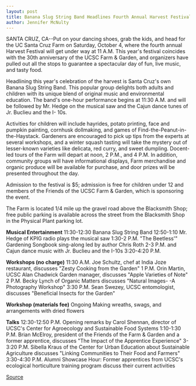 ```yaml
---
layout: post
title: Banana Slug String Band Headlines Fourth Annual Harvest Festival At UC Santa Cruz On Saturday, October 4
author: Jennifer McNulty
---
```


SANTA CRUZ, CA--Put on your dancing shoes, grab the kids, and head for the  UC Santa Cruz Farm on Saturday, October 4, where the fourth annual Harvest  Festival will get under way at 11 A.M. This year's festival coincides with the  30th anniversary of the UCSC Farm & Garden, and organizers have pulled out  all the stops to guarantee a spectacular day of fun, live music, and tasty  food.

Headlining this year's celebration of the harvest is Santa Cruz's own  Banana Slug String Band. This popular group delights both adults and children  with its unique blend of original music and environmental education. The  band's one-hour performance begins at 11:30 A.M. and will be followed by Mr.  Hedge on the musical saw and the Cajun dance tunes of Jr. Buclieu and the I- 10s.

Activities for children will include hayrides, potato printing, face and  pumpkin painting, cornhusk dollmaking, and games of Find-the-Peanut-in- the-Haystack. Gardeners are encouraged to pick up tips from the experts at  several workshops, and a winter squash tasting will take the mystery out of  lesser-known varieties like delicata, red curry, and sweet dumpling. Docent- led tours of the Farm will depart at noon, 2 P.M., and 4 P.M. In addition,  community groups will have informational displays, Farm merchandise and  organic produce will be available for purchase, and door prizes will be  presented throughout the day.

Admission to the festival is $5; admission is free for children under  12 and members of the Friends of the UCSC Farm & Garden, which is  sponsoring the event.

The Farm is located 1/4 mile up the gravel road above the Blacksmith  Shop; free public parking is available across the street from the Blacksmith  Shop in the Physical Plant parking lot.

**Musical Entertainment**
11:30-12:30 Banana Slug String Band
12:50-1:10 Mr. Hedge of KPIG radio plays the musical saw
1:30-2 P.M. "The Beetless'" Gardening Songbook sing-along led by  author Chris Roth
2-3 P.M. and Cajun dance music with Jr. Buclieu and the I-10s  3:20-4:20 P.M.

**Workshops (no charge)**
11:30 A.M. Joe Schultz, chef at India Joze restaurant, discusses  "Zesty Cooking from the Garden"
1 P.M. Orin Martin, UCSC Alan Chadwick Garden manager,  discusses "Apple Varieties of Note"
2 P.M. Becky Lynch of Organic Matters discusses "Natural Images- -A Photography Workshop"
3:30 P.M. Sean Swezey, UCSC entomologist, discusses "Beneficial  Insects for the Garden"

**Workshop (materials fee)**
Ongoing Making wreaths, swags, and arrangements with dried  flowers

**Talks**
12:30-12:50 P.M. Opening remarks by Carol Shennan, director of UCSC's  Center for Agroecology and Sustainable Food Systems
1:10-1:30 P.M. Brian McElroy, president of the Friends of the Farm & Garden and a former apprentice, discusses "The Impact of the Apprentice  Experience"
3-3:20 P.M. Sibella Kraus of the Center for Urban Education about  Sustainable Agriculture discusses "Linking Communities to Their Food and  Farmers"
3:30-4:30 P.M. Alumni Showcase Hour: Former apprentices from UCSC's  ecological horticulture training program discuss their current activities

[Source](http://www1.ucsc.edu/news_events/press_releases/archive/97-98/09-97/091597-Banana_Slug_String_.html "Permalink to 091597-Banana_Slug_String_")
